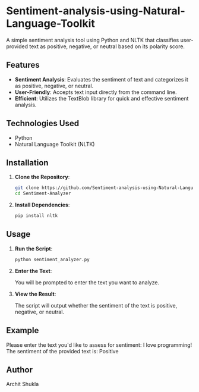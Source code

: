 # Sentiment-analysis-using-Natural-Language-Toolkit

A simple sentiment analysis tool using Python and NLTK that classifies user-provided text as positive, negative, or neutral based on its polarity score.

## Features
- **Sentiment Analysis**: Evaluates the sentiment of text and categorizes it as positive, negative, or neutral.
- **User-Friendly**: Accepts text input directly from the command line.
- **Efficient**: Utilizes the TextBlob library for quick and effective sentiment analysis.

## Technologies Used
- Python
- Natural Language Toolkit (NLTK)

## Installation

1. **Clone the Repository**:
   ```bash
   git clone https://github.com/Sentiment-analysis-using-Natural-Language-Toolkit
   cd Sentiment-Analyzer
2. **Install Dependencies**:
    ```bash
   pip install nltk
## Usage
1. **Run the Script**:
   ```bash
   python sentiment_analyzer.py
2. **Enter the Text**:
   
   You will be prompted to enter the text you want to analyze.
4. **View the Result**:
   
   The script will output whether the sentiment of the text is positive, negative, or neutral.
## Example
Please enter the text you'd like to assess for sentiment: I love programming!
The sentiment of the provided text is: Positive
## Author
Archit Shukla
